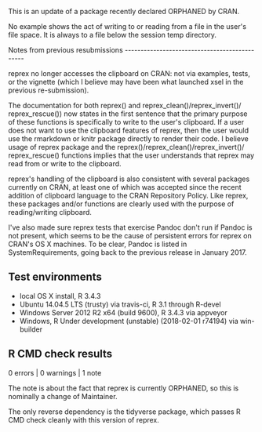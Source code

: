 This is an update of a package recently declared ORPHANED by CRAN.

No example shows the act of writing to or reading from a file in the user's file space. It is always to a file below the session temp directory.

Notes from previous resubmissions ----------------------------------------------

reprex no longer accesses the clipboard on CRAN: not via examples, tests, or the vignette (which I believe may have been what launched xsel in the previous re-submission).

The documentation for both reprex() and reprex_clean()/reprex_invert()/ reprex_rescue()) now states in the first sentence that the primary purpose of these functions is specifically to write to the user's clipboard. If a user does not want to use the clipboard features of reprex, then the user would use the rmarkdown or knitr package directly to render their code. I believe usage of reprex package and the reprex()/reprex_clean()/reprex_invert()/ reprex_rescue() functions implies that the user understands that reprex may read from or write to the clipboard.

reprex's handling of the clipboard is also consistent with several packages currently on CRAN, at least one of which was accepted since the recent addition of clipboard language to the CRAN Repository Policy. Like reprex, these packages and/or functions are clearly used with the purpose of reading/writing clipboard.

I've also made sure reprex tests that exercise Pandoc don't run if Pandoc is not present, which seems to be the cause of persistent errors for reprex on CRAN's OS X machines. To be clear, Pandoc is listed in SystemRequirements, going back to the previous release in January 2017.

## Test environments

* local OS X install, R 3.4.3
* Ubuntu 14.04.5 LTS (trusty) via travis-ci, R 3.1 through R-devel
* Windows Server 2012 R2 x64 (build 9600), R 3.4.3 via appveyor
* Windows, R Under development (unstable) (2018-02-01 r74194) via win-builder

## R CMD check results
  		  
0 errors | 0 warnings | 1 note

The note is about the fact that reprex is currently ORPHANED, so this is nominally a change of Maintainer.

The only reverse dependency is the tidyverse package, which passes R CMD check cleanly with this version of reprex.
